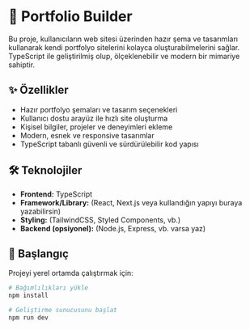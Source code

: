# 🚀 Portfolio Builder

Bu proje, kullanıcıların web sitesi üzerinden hazır şema ve tasarımları kullanarak kendi portfolyo sitelerini kolayca oluşturabilmelerini sağlar.  
TypeScript ile geliştirilmiş olup, ölçeklenebilir ve modern bir mimariye sahiptir.

## ✨ Özellikler
- Hazır portfolyo şemaları ve tasarım seçenekleri  
- Kullanıcı dostu arayüz ile hızlı site oluşturma  
- Kişisel bilgiler, projeler ve deneyimleri ekleme  
- Modern, esnek ve responsive tasarımlar  
- TypeScript tabanlı güvenli ve sürdürülebilir kod yapısı  

## 🛠️ Teknolojiler
- **Frontend:** TypeScript  
- **Framework/Library:** (React, Next.js veya kullandığın yapıyı buraya yazabilirsin)  
- **Styling:** (TailwindCSS, Styled Components, vb.)  
- **Backend (opsiyonel):** (Node.js, Express, vb. varsa yaz)  

## 🚀 Başlangıç
Projeyi yerel ortamda çalıştırmak için:

```bash
# Bağımlılıkları yükle
npm install

# Geliştirme sunucusunu başlat
npm run dev
